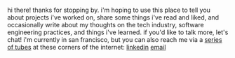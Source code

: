  
<br><br><br>
hi there! thanks for stopping by. i'm hoping to use this place to tell you
about projects i've worked on, share some things i've read and liked, and 
occasionally write about my thoughts on the tech industry, software engineering 
practices, and things i've learned. if you'd like to talk more, let's chat! i'm 
currently in san francisco, but you can also reach me via a 
[series of tubes](https://en.wikipedia.org/wiki/Series_of_tubes) at these corners
of the internet:
[linkedin](https://www.linkedin.com/in/margarita-sokolova)
[email](mailto:msokolova13@gmail.com)

